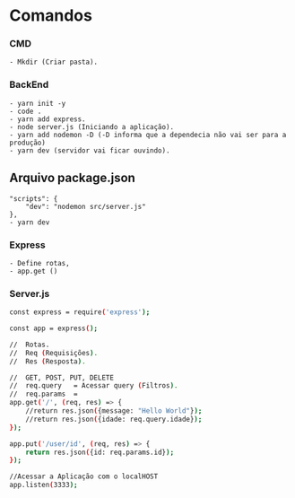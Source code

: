 # Comandos

### CMD 
 
	- Mkdir (Criar pasta).

### BackEnd

	- yarn init -y
	- code . 
	- yarn add express.
	- node server.js (Iniciando a aplicação).
	- yarn add nodemon -D (-D informa que a dependecia não vai ser para a produção)
	- yarn dev (servidor vai ficar ouvindo).

## Arquivo package.json 

	"scripts": { 
    	"dev": "nodemon src/server.js"
  	},
	- yarn dev


### Express 
	
	- Define rotas,
	- app.get ()

### Server.js
```bash
const express = require('express');

const app = express();

//  Rotas.
//  Req (Requisições).
//  Res (Resposta).

//  GET, POST, PUT, DELETE 
//  req.query   = Acessar query (Filtros).
//  req.params  = 
app.get('/', (req, res) => {
    //return res.json({message: "Hello World"});
    //return res.json({idade: req.query.idade});
});

app.put('/user/id', (req, res) => {
    return res.json({id: req.params.id});
});

//Acessar a Aplicação com o localHOST
app.listen(3333);
```
